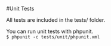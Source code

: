 #Unit Tests

All tests are included in the tests/ folder.

You can run unit tests with phpunit.  
`$ phpunit -c tests/unit/phpunit.xml`
